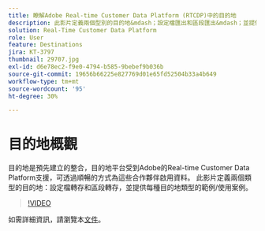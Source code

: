 ```yaml
---
title: 瞭解Adobe Real-time Customer Data Platform (RTCDP)中的目的地
description: 此影片定義兩個型別的目的地&mdash；設定檔匯出和區段匯出&mdash；並提供每個目的地型別的範例/使用案例。
solution: Real-Time Customer Data Platform
role: User
feature: Destinations
jira: KT-3797
thumbnail: 29707.jpg
exl-id: d6e78ec2-f9e0-4794-b585-9bebef9b036b
source-git-commit: 19656b66225e827769d01e65fd52504b33a4b649
workflow-type: tm+mt
source-wordcount: '95'
ht-degree: 30%

---
```


# 目的地概觀

目的地是預先建立的整合，目的地平台受到Adobe的Real-time Customer Data Platform支援，可透過順暢的方式為這些合作夥伴啟用資料。 此影片定義兩個類型的目的地：設定檔轉存和區段轉存，並提供每種目的地類型的範例/使用案例。

>[!VIDEO](https://video.tv.adobe.com/v/29707?quality=12&learn=on)

如需詳細資訊，請瀏覽本[文件](https://experienceleague.adobe.com/docs/experience-platform/rtcdp/destinations/destinations-overview.html)。

